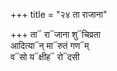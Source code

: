+++
title = "२४ ता राजाना"

+++
ता᳓ रा᳓जाना शु᳓चिव्रता  
आदित्या᳓न् मा᳓रुतं गण᳓म्  
व᳓सो य᳓क्षीह᳓ रो᳓दसी